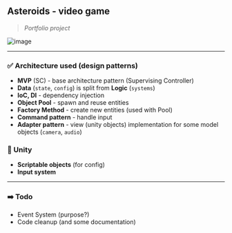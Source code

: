 ## Asteroids - video game
> _Portfolio project_

![image](https://github.com/leni8ec/game-asteroids/assets/2379473/86ce4f7b-5b7e-4f0f-bf61-778990c0321d)


---

### ✅ Architecture used (design patterns)
- **MVP** (SC) - base architecture pattern (Supervising Controller)
- **Data** (`state`, `config`) is split from **Logic** (`systems`)
- **IoC, DI** - dependency injection 
- **Object Pool** - spawn and reuse entities
- **Factory Method** - create new entities (used with Pool)
- **Command pattern** - handle input
- **Adapter pattern** - view (unity objects) implementation for some model objects (`camera`, `audio`)


### 🔲 Unity
- **Scriptable objects** (for config)
- **Input system**

---

### ➡️ Todo
- Event System (purpose?)
- Code cleanup (and some documentation)

